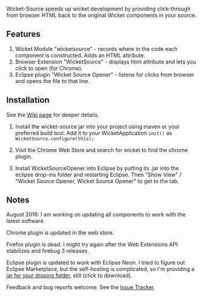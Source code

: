Wicket-Source speeds up wicket development by providing click-through from browser HTML back to the original Wicket components in your source.

## Features

1. Wicket Module "wicketsource" - records where in the code each component is constructed. Adds an HTML attribute.
2. Browser Extension "WicketSource" - displays html attribute and lets you click to open (for Chrome).
3. Eclipse plugin "Wicket Source Opener" - listens for clicks from browser and opens the file to that line.

## Installation

See the [Wiki page](https://github.com/jennybrown8/wicket-source/wiki) for deeper details.

1. Install the wicket-source jar into your project using maven or your preferred build tool.  Add it to your WicketApplication `init()` as
     `WicketSource.configure(this);`

2. Visit the Chrome Web Store and search for wicket to find the chrome plugin.

3. Install WicketSourceOpener into Eclipse by putting its .jar into 
the eclipse drop-ins folder and restarting Eclipse.  Then "Show View" / "Wicket 
Source Opener, Wicket Source Opener" to get to the tab.


## Notes

August 2016: I am working on updating all components to work with the latest software.

Chrome plugin is updated in the web store.

Firefox plugin is dead.  I might try again after the Web Extensions API stabilizes and firebug 3 releases.

Eclipse plugin is updated to work with Eclipse Neon.  I tried to figure out Eclipse Marketplace, but the self-hosting
is complicated, so I'm providing a [jar for your dropins folder](https://github.com/jennybrown8/binaries/raw/master/wicket-source-opener/com.github.jennybrown8.wicketsourceopener-7.4.0.1-eclipse-neon.jar), still (click to download).


Feedback and bug reports welcome. See the [Issue Tracker](https://github.com/jennybrown8/wicket-source/issues). 
